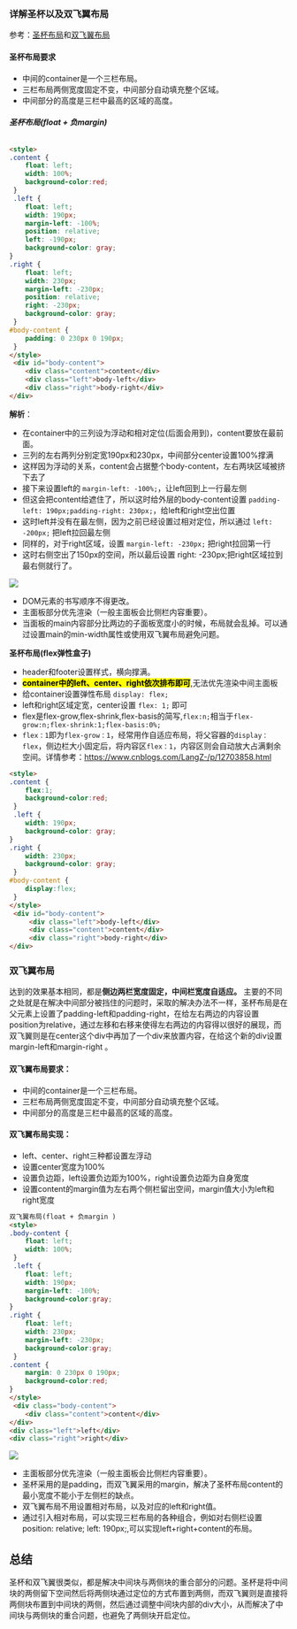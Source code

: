 ### 详解圣杯以及双飞翼布局

参考：[圣杯布局](https://blog.csdn.net/qq_38128179/article/details/86533976)和[双飞翼布局](https://blog.csdn.net/qq_38128179/article/details/86542447)

#### 圣杯布局要求

- 中间的container是一个三栏布局。
- 三栏布局两侧宽度固定不变，中间部分自动填充整个区域。
- 中间部分的高度是三栏中最高的区域的高度。



###### **圣杯布局(float + 负margin)**

```html
<style>
.content {        
    float: left;       
    width: 100%; 
    background-color:red;
 }  
 .left {       
    float: left;        
    width: 190px;        
    margin-left: -100%;               
    position: relative;  
    left: -190px;  
    background-color: gray;  
}   
.right {        
    float: left;        
    width: 230px;        
    margin-left: -230px; 
    position: relative; 
    right: -230px;  
    background-color: gray;
 }
#body-content {        
    padding: 0 230px 0 190px;   
 }
</style>
 <div id="body-content">
    <div class="content">content</div>
    <div class="left">body-left</div>
    <div class="right">body-right</div>
</div>
```

 **解析**：

- 在container中的三列设为浮动和相对定位(后面会用到)，content要放在最前面。
- 三列的左右两列分别定宽190px和230px，中间部分center设置100%撑满
- 这样因为浮动的关系，content会占据整个body-content，左右两块区域被挤下去了
- 接下来设置left的 `margin-left: -100%;`，让left回到上一行最左侧
- 但这会把content给遮住了，所以这时给外层的body-content设置 `padding-left: 190px;padding-right: 230px;`，给left和right空出位置
- 这时left并没有在最左侧，因为之前已经设置过相对定位，所以通过 `left: -200px;` 把left拉回最左侧
- 同样的，对于right区域，设置 `margin-left: -230px;` 把right拉回第一行
- 这时右侧空出了150px的空间，所以最后设置 right: -230px;把right区域拉到最右侧就行了。

![](https://s3.cn-north-1.amazonaws.com.cn/tws-upload/images/1548318720163-fe886dde-785a-424f-b77f-b5d2935274da.png)

- DOM元素的书写顺序不得更改。
- 主面板部分优先渲染（一般主面板会比侧栏内容重要）。
- 当面板的main内容部分比两边的子面板宽度小的时候，布局就会乱掉。可以通过设置main的min-width属性或使用双飞翼布局避免问题。



**圣杯布局(flex弹性盒子)**

- header和footer设置样式，横向撑满。
- <mark>**container中的left、center、right依次排布即可**</mark>,无法优先渲染中间主面板
- 给container设置弹性布局 `display: flex;`
- left和right区域定宽，center设置 `flex: 1;` 即可
- flex是flex-grow,flex-shrink,flex-basis的简写,`flex:n;`相当于`flex-grow:n;flex-shrink:1;flex-basis:0%;`
- `flex：1`即为`flex-grow：1`，经常用作自适应布局，将父容器的`display：flex`，侧边栏大小固定后，将内容区`flex：1`，内容区则会自动放大占满剩余空间。详情参考：https://www.cnblogs.com/LangZ-/p/12703858.html

```html
<style>
.content {        
    flex:1;
    background-color:red;
 }  
 .left {               
    width: 190px;        
    background-color: gray;  
}   
.right {              
    width: 230px;        
    background-color: gray;
 }
#body-content {        
    display:flex;  
 }
</style>
 <div id="body-content">
     <div class="left">body-left</div>
     <div class="content">content</div>
     <div class="right">body-right</div>
</div>
```



### 双飞翼布局

 达到的效果基本相同，都是**侧边两栏宽度固定，中间栏宽度自适应。** 主要的不同之处就是在解决中间部分被挡住的问题时，采取的解决办法不一样，圣杯布局是在父元素上设置了padding-left和padding-right，在给左右两边的内容设置position为relative，通过左移和右移来使得左右两边的内容得以很好的展现，而双飞翼则是在center这个div中再加了一个div来放置内容，在给这个新的div设置margin-left和margin-right 。

#### 双飞翼布局要求：

- 中间的container是一个三栏布局。
- 三栏布局两侧宽度固定不变，中间部分自动填充整个区域。
- 中间部分的高度是三栏中最高的区域的高度。

#### 双飞翼布局实现：

- left、center、right三种都设置左浮动
- 设置center宽度为100%
- 设置负边距，left设置负边距为100%，right设置负边距为自身宽度
- 设置content的margin值为左右两个侧栏留出空间，margin值大小为left和right宽度

```html
双飞翼布局(float + 负margin )
<style>
.body-content {        
    float: left;       
    width: 100%;   
 }  
 .left {       
    float: left;        
    width: 190px;        
    margin-left: -100%;   
    background-color:gray;
}   
.right {        
    float: left;        
    width: 230px;        
    margin-left: -230px; 
    background-color:gray;
 }
.content {    
    margin: 0 230px 0 190px;
    background-color:red;
}
</style>
 <div class="body-content">
    <div class="content">content</div>
</div>
<div class="left">left</div>
<div class="right">right</div>
```

![](https://s3.cn-north-1.amazonaws.com.cn/tws-upload/images/1548323265676-096c10d6-0955-41c3-85c3-c4d1c7c77675.png)

- 主面板部分优先渲染（一般主面板会比侧栏内容重要）。
- 圣杯采用的是padding，而双飞翼采用的margin，解决了圣杯布局content的最小宽度不能小于左侧栏的缺点。
- 双飞翼布局不用设置相对布局，以及对应的left和right值。
- 通过引入相对布局，可以实现三栏布局的各种组合，例如对右侧栏设置position: relative; left: 190px;,可以实现left+right+content的布局。





## 总结

圣杯和双飞翼很类似，都是解决中间块与两侧块的重合部分的问题。圣杯是将中间块的两侧留下空间然后将两侧块通过定位的方式布置到两侧，而双飞翼则是直接将两侧块布置到中间块的两侧，然后通过调整中间块内部的div大小，从而解决了中间块与两侧块的重合问题，也避免了两侧块开启定位。